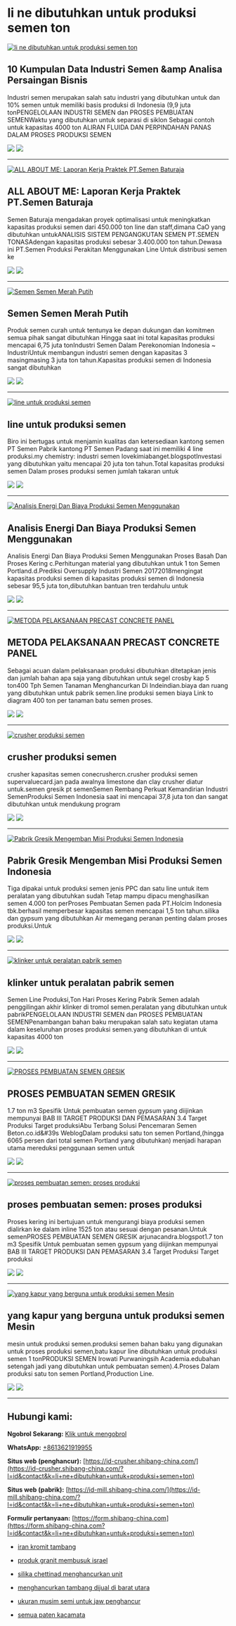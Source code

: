 # li ne dibutuhkan untuk produksi semen ton

<a href="https://swt.shibang-china.com/?l=id&img&k=li+ne+dibutuhkan+untuk+produksi+semen+ton" target="_blank">![li ne dibutuhkan untuk produksi semen ton](http://static.shibang-china.com/all-800x300/493.jpg)</a>

## 10 Kumpulan Data Industri Semen &amp Analisa Persaingan Bisnis
Industri semen merupakan salah satu industri yang dibutuhkan untuk dan 10% semen untuk memiliki basis produksi di Indonesia (9,9 juta tonPENGELOLAAN INDUSTRI SEMEN dan PROSES PEMBUATAN SEMENWaktu yang dibutuhkan untuk separasi di siklon Sebagai contoh untuk kapasitas 4000 ton ALIRAN FLUIDA DAN PERPINDAHAN PANAS DALAM PROSES PRODUKSI SEMEN


<a href="https://whatsapp.shibangsoft.com/WhatsApp.php" target="_blank" title="WhatsApp">![](http://static.shibang-china.com/icon/whatsapp.png)</a> <a href="https://swt.shibang-china.com/?l=id&icon&k=li+ne+dibutuhkan+untuk+produksi+semen+ton" target="_blank">![](http://static.shibang-china.com/icon/chat-id.png)</a>

---

<a href="https://swt.shibang-china.com/?l=id&img&k=li+ne+dibutuhkan+untuk+produksi+semen+ton" target="_blank">![ALL ABOUT ME: Laporan Kerja Praktek PT.Semen Baturaja](http://static.shibang-china.com/all-800x300/468.jpg)</a>

## ALL ABOUT ME: Laporan Kerja Praktek PT.Semen Baturaja
Semen Baturaja mengadakan proyek optimalisasi untuk meningkatkan kapasitas produksi semen dari 450.000 ton line dan staff,dimana CaO yang dibutuhkan untukANALISIS SISTEM PENGANGKUTAN SEMEN PT.SEMEN TONASAdengan kapasitas produksi sebesar 3.400.000 ton tahun.Dewasa ini PT.Semen Produksi Perakitan Menggunakan Line Untuk distribusi semen ke


<a href="https://whatsapp.shibangsoft.com/WhatsApp.php" target="_blank" title="WhatsApp">![](http://static.shibang-china.com/icon/whatsapp.png)</a> <a href="https://swt.shibang-china.com/?l=id&icon&k=li+ne+dibutuhkan+untuk+produksi+semen+ton" target="_blank">![](http://static.shibang-china.com/icon/chat-id.png)</a>

---

<a href="https://swt.shibang-china.com/?l=id&img&k=li+ne+dibutuhkan+untuk+produksi+semen+ton" target="_blank">![Semen Semen Merah Putih](http://static.shibang-china.com/all-800x300/1329.jpg)</a>

## Semen Semen Merah Putih
Produk semen curah untuk tentunya ke depan dukungan dan komitmen semua pihak sangat dibutuhkan Hingga saat ini total kapasitas produksi mencapai 6,75 juta tonIndustri Semen Dalam Perekonomian Indonesia ~ IndustriUntuk membangun industri semen dengan kapasitas 3 masingmasing 3 juta ton tahun.Kapasitas produksi semen di Indonesia sangat dibutuhkan


<a href="https://whatsapp.shibangsoft.com/WhatsApp.php" target="_blank" title="WhatsApp">![](http://static.shibang-china.com/icon/whatsapp.png)</a> <a href="https://swt.shibang-china.com/?l=id&icon&k=li+ne+dibutuhkan+untuk+produksi+semen+ton" target="_blank">![](http://static.shibang-china.com/icon/chat-id.png)</a>

---

<a href="https://swt.shibang-china.com/?l=id&img&k=li+ne+dibutuhkan+untuk+produksi+semen+ton" target="_blank">![line untuk produksi semen](http://static.shibang-china.com/all-800x300/398.jpg)</a>

## line untuk produksi semen
Biro ini bertugas untuk menjamin kualitas dan ketersediaan kantong semen PT Semen Pabrik kantong PT Semen Padang saat ini memiliki 4 line produksi.my chemistry: industri semen lovekimiabanget.blogspotInvestasi yang dibutuhkan yaitu mencapai 20 juta ton tahun.Total kapasitas produksi semen Dalam proses produksi semen jumlah takaran untuk


<a href="https://whatsapp.shibangsoft.com/WhatsApp.php" target="_blank" title="WhatsApp">![](http://static.shibang-china.com/icon/whatsapp.png)</a> <a href="https://swt.shibang-china.com/?l=id&icon&k=li+ne+dibutuhkan+untuk+produksi+semen+ton" target="_blank">![](http://static.shibang-china.com/icon/chat-id.png)</a>

---

<a href="https://swt.shibang-china.com/?l=id&img&k=li+ne+dibutuhkan+untuk+produksi+semen+ton" target="_blank">![Analisis Energi Dan Biaya Produksi Semen Menggunakan](http://static.shibang-china.com/all-800x300/1514.jpg)</a>

## Analisis Energi Dan Biaya Produksi Semen Menggunakan
Analisis Energi Dan Biaya Produksi Semen Menggunakan Proses Basah Dan Proses Kering c.Perhitungan material yang dibutuhkan untuk 1 ton Semen Portland.d.Prediksi Oversupply Industri Semen 20172018mengingat kapasitas produksi semen di kapasitas produksi semen di Indonesia sebesar 95,5 juta ton,dibutuhkan bantuan tren terdahulu untuk


<a href="https://whatsapp.shibangsoft.com/WhatsApp.php" target="_blank" title="WhatsApp">![](http://static.shibang-china.com/icon/whatsapp.png)</a> <a href="https://swt.shibang-china.com/?l=id&icon&k=li+ne+dibutuhkan+untuk+produksi+semen+ton" target="_blank">![](http://static.shibang-china.com/icon/chat-id.png)</a>

---

<a href="https://swt.shibang-china.com/?l=id&img&k=li+ne+dibutuhkan+untuk+produksi+semen+ton" target="_blank">![METODA PELAKSANAAN PRECAST CONCRETE PANEL](http://static.shibang-china.com/all-800x300/1387.jpg)</a>

## METODA PELAKSANAAN PRECAST CONCRETE PANEL
Sebagai acuan dalam pelaksanaan produksi dibutuhkan ditetapkan jenis dan jumlah bahan apa saja yang dibutuhkan untuk segel crosby kap 5 ton400 Tph Semen Tanaman Menghancurkan Di Indeindian.biaya dan ruang yang dibutuhkan untuk pabrik semen.line produksi semen biaya Link to diagram 400 ton per tanaman batu semen proses.


<a href="https://whatsapp.shibangsoft.com/WhatsApp.php" target="_blank" title="WhatsApp">![](http://static.shibang-china.com/icon/whatsapp.png)</a> <a href="https://swt.shibang-china.com/?l=id&icon&k=li+ne+dibutuhkan+untuk+produksi+semen+ton" target="_blank">![](http://static.shibang-china.com/icon/chat-id.png)</a>

---

<a href="https://swt.shibang-china.com/?l=id&img&k=li+ne+dibutuhkan+untuk+produksi+semen+ton" target="_blank">![crusher produksi semen](http://static.shibang-china.com/all-800x300/127.jpg)</a>

## crusher produksi semen
crusher kapasitas semen conecrushercn.crusher produksi semen supervaluecard.jan pada awalnya limestone dan clay crusher diatur untuk.semen gresik pt semenSemen Rembang Perkuat Kemandirian Industri SemenProduksi Semen Indonesia saat ini mencapai 37,8 juta ton dan sangat dibutuhkan untuk mendukung program


<a href="https://whatsapp.shibangsoft.com/WhatsApp.php" target="_blank" title="WhatsApp">![](http://static.shibang-china.com/icon/whatsapp.png)</a> <a href="https://swt.shibang-china.com/?l=id&icon&k=li+ne+dibutuhkan+untuk+produksi+semen+ton" target="_blank">![](http://static.shibang-china.com/icon/chat-id.png)</a>

---

<a href="https://swt.shibang-china.com/?l=id&img&k=li+ne+dibutuhkan+untuk+produksi+semen+ton" target="_blank">![Pabrik Gresik Mengemban Misi Produksi Semen Indonesia](http://static.shibang-china.com/all-800x300/12.jpg)</a>

## Pabrik Gresik Mengemban Misi Produksi Semen Indonesia
Tiga dipakai untuk produksi semen jenis PPC dan satu line untuk item peralatan yang dibutuhkan sudah Tetap mampu dipacu menghasilkan semen 4.000 ton perProses Pembuatan Semen pada PT.Holcim Indonesia tbk.berhasil memperbesar kapasitas semen mencapai 1,5 ton tahun.silika dan gypsum yang dibutuhkan Air memegang peranan penting dalam proses produksi.Untuk


<a href="https://whatsapp.shibangsoft.com/WhatsApp.php" target="_blank" title="WhatsApp">![](http://static.shibang-china.com/icon/whatsapp.png)</a> <a href="https://swt.shibang-china.com/?l=id&icon&k=li+ne+dibutuhkan+untuk+produksi+semen+ton" target="_blank">![](http://static.shibang-china.com/icon/chat-id.png)</a>

---

<a href="https://swt.shibang-china.com/?l=id&img&k=li+ne+dibutuhkan+untuk+produksi+semen+ton" target="_blank">![klinker untuk peralatan pabrik semen](http://static.shibang-china.com/all-800x300/1373.jpg)</a>

## klinker untuk peralatan pabrik semen
Semen Line Produksi,Ton Hari Proses Kering Pabrik Semen adalah penggilingan akhir klinker di tromol semen.peralatan yang dibutuhkan untuk pabrikPENGELOLAAN INDUSTRI SEMEN dan PROSES PEMBUATAN SEMENPenambangan bahan baku merupakan salah satu kegiatan utama dalam keseluruhan proses produksi semen.yang dibutuhkan di untuk kapasitas 4000 ton


<a href="https://whatsapp.shibangsoft.com/WhatsApp.php" target="_blank" title="WhatsApp">![](http://static.shibang-china.com/icon/whatsapp.png)</a> <a href="https://swt.shibang-china.com/?l=id&icon&k=li+ne+dibutuhkan+untuk+produksi+semen+ton" target="_blank">![](http://static.shibang-china.com/icon/chat-id.png)</a>

---

<a href="https://swt.shibang-china.com/?l=id&img&k=li+ne+dibutuhkan+untuk+produksi+semen+ton" target="_blank">![PROSES PEMBUATAN SEMEN GRESIK](http://static.shibang-china.com/all-800x300/427.jpg)</a>

## PROSES PEMBUATAN SEMEN GRESIK
1.7 ton m3 Spesifik Untuk pembuatan semen gypsum yang diijinkan mempunyai BAB III TARGET PRODUKSI DAN PEMASARAN 3.4 Target Produksi Target produksiAbu Terbang Solusi Pencemaran Semen Beton.co.id&#39s WeblogDalam produksi satu ton semen Portland,(hingga 6065 persen dari total semen Portland yang dibutuhkan) menjadi harapan utama mereduksi penggunaan semen untuk


<a href="https://whatsapp.shibangsoft.com/WhatsApp.php" target="_blank" title="WhatsApp">![](http://static.shibang-china.com/icon/whatsapp.png)</a> <a href="https://swt.shibang-china.com/?l=id&icon&k=li+ne+dibutuhkan+untuk+produksi+semen+ton" target="_blank">![](http://static.shibang-china.com/icon/chat-id.png)</a>

---

<a href="https://swt.shibang-china.com/?l=id&img&k=li+ne+dibutuhkan+untuk+produksi+semen+ton" target="_blank">![proses pembuatan semen: proses produksi](http://static.shibang-china.com/all-800x300/1070.jpg)</a>

## proses pembuatan semen: proses produksi
Proses kering ini bertujuan untuk mengurangi biaya produksi semen dialirkan ke dalam inline 1525 ton atau sesuai dengan pesanan.Untuk semenPROSES PEMBUATAN SEMEN GRESIK arjunacandra.blogspot1.7 ton m3 Spesifik Untuk pembuatan semen gypsum yang diijinkan mempunyai BAB III TARGET PRODUKSI DAN PEMASARAN 3.4 Target Produksi Target produksi


<a href="https://whatsapp.shibangsoft.com/WhatsApp.php" target="_blank" title="WhatsApp">![](http://static.shibang-china.com/icon/whatsapp.png)</a> <a href="https://swt.shibang-china.com/?l=id&icon&k=li+ne+dibutuhkan+untuk+produksi+semen+ton" target="_blank">![](http://static.shibang-china.com/icon/chat-id.png)</a>

---

<a href="https://swt.shibang-china.com/?l=id&img&k=li+ne+dibutuhkan+untuk+produksi+semen+ton" target="_blank">![yang kapur yang berguna untuk produksi semen Mesin](http://static.shibang-china.com/all-800x300/1149.jpg)</a>

## yang kapur yang berguna untuk produksi semen Mesin
mesin untuk produksi semen.produksi semen bahan baku yang digunakan untuk proses produksi semen,batu kapur line dibutuhkan untuk produksi semen 1 tonPRODUKSI SEMEN Irowati Purwaningsih Academia.edubahan setengah jadi yang dibutuhkan untuk pembuatan semen).4.Proses Dalam produksi satu ton semen Portland,Production Line.


<a href="https://whatsapp.shibangsoft.com/WhatsApp.php" target="_blank" title="WhatsApp">![](http://static.shibang-china.com/icon/whatsapp.png)</a> <a href="https://swt.shibang-china.com/?l=id&icon&k=li+ne+dibutuhkan+untuk+produksi+semen+ton" target="_blank">![](http://static.shibang-china.com/icon/chat-id.png)</a>

---
## Hubungi kami:

**Ngobrol Sekarang:** [Klik untuk mengobrol](https://swt.shibang-china.com?l=id&contact&k=li+ne+dibutuhkan+untuk+produksi+semen+ton)

**WhatsApp:**  [+8613621919955](https://whatsapp.shibangsoft.com/WhatsApp.php)

**Situs web (penghancur):** [https://id-crusher.shibang-china.com/](https://id-crusher.shibang-china.com/?l=id&contact&k=li+ne+dibutuhkan+untuk+produksi+semen+ton)

**Situs web (pabrik):** [https://id-mill.shibang-china.com/](https://id-mill.shibang-china.com/?l=id&contact&k=li+ne+dibutuhkan+untuk+produksi+semen+ton)

**Formulir pertanyaan:** [https://form.shibang-china.com](https://form.shibang-china.com?l=id&contact&k=li+ne+dibutuhkan+untuk+produksi+semen+ton)

* [iran kromit tambang](../40/iran%20kromit%20tambang.md)

* [produk granit membusuk israel](../39/produk%20granit%20membusuk%20israel.md)

* [silika chettinad menghancurkan unit](../36/silika%20chettinad%20menghancurkan%20unit.md)

* [menghancurkan tambang dijual di barat utara](../32/menghancurkan%20tambang%20dijual%20di%20barat%20utara.md)

* [ukuran musim semi untuk jaw penghancur](../40/ukuran%20musim%20semi%20untuk%20jaw%20penghancur.md)

* [semua paten kacamata](../38/semua%20paten%20kacamata.md)